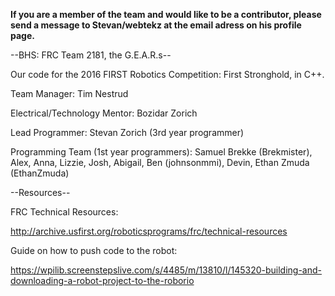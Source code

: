**If you are a member of the team and would like to be a contributor, please send a message to Stevan/webtekz at the email adress on his profile page.**

--BHS: FRC Team 2181, the G.E.A.R.s--

Our code for the 2016 FIRST Robotics Competition: First Stronghold, in C++.

Team Manager:
Tim Nestrud

Electrical/Technology Mentor:
Bozidar Zorich

Lead Programmer:
Stevan Zorich (3rd year programmer)

Programming Team (1st year programmers):
Samuel Brekke (Brekmister),
Alex,
Anna,
Lizzie,
Josh,
Abigail,
Ben (johnsonmmi),
Devin,
Ethan Zmuda (EthanZmuda)


--Resources--

FRC Technical Resources:

http://archive.usfirst.org/roboticsprograms/frc/technical-resources


Guide on how to push code to the robot:

https://wpilib.screenstepslive.com/s/4485/m/13810/l/145320-building-and-downloading-a-robot-project-to-the-roborio
